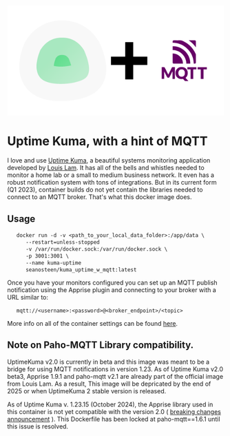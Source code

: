 <p align="center">
   <img alt="Kuma Uptime Plus MQTT" src="Uptime_Kuma_Plus_MQTT.png" />
</p>

# Uptime Kuma, with a hint of MQTT

I love and use [Uptime Kuma](https://github.com/louislam/uptime-kuma), a beautiful systems monitoring application developed by [Louis Lam](https://github.com/louislam).
It has all of the bells and whistles needed to monitor a home lab or a small to medium business network. It even has a robust notification system with tons of integrations.
But in its current form (Q1 2023), container builds do not yet contain the libraries needed to connect to an MQTT broker. That's what this docker image does.

## Usage
```
   docker run -d -v <path_to_your_local_data_folder>:/app/data \
      --restart=unless-stopped
      -v /var/run/docker.sock:/var/run/docker.sock \
      -p 3001:3001 \
      --name kuma-uptime
      seanosteen/kuma_uptime_w_mqtt:latest
```

Once you have your monitors configured you can set up an MQTT publish notification using the Apprise plugin and connecting to your broker with a URL similar to:
```
   mqtt://<username>:<password>@<broker_endpoint>/<topic>
```
More info on all of the container settings can be found [here](https://github.com/louislam/uptime-kuma#-how-to-install). 

## Note on Paho-MQTT Library compatibility.

UptimeKuma v2.0 is currently in beta and this image was meant to be a bridge for using MQTT notifications in version 1.23. As of Uptime Kuma v2.0 beta3, Apprise 1.9.1 and paho-mqtt v2.1 are already part of the official image from Louis Lam. As a result, This image will be depricated by the end of 2025 or when UptimeKuma 2 stable version is released.

As of Uptime Kuma v. 1.23.15 (October 2024), the Apprise library used in this container is not yet compatible with the version 2.0 ( [breaking changes announcement](https://github.com/caronc/apprise/wiki/Notify_mqtt) ). This Dockerfile has been locked at paho-mqtt==1.6.1 until this issue is resolved.

